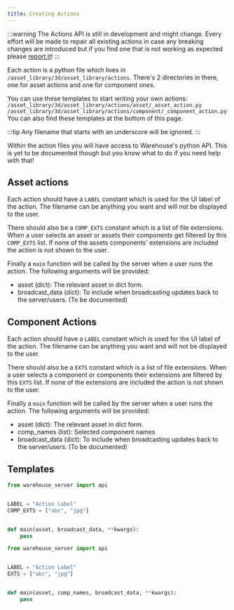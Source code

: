 ```yaml
---
title: Creating Actions
---
```


:::warning
The Actions API is still in development and might change. Every effort will be made to repair all existing actions in case any breaking changes are introduced but if you find one that is not working as expected please [report it](../feedback.md)!
:::

Each action is a python file which lives in `/asset_library/3d/asset_library/actions`. There's 2 directories in there, one for asset actions and one for component ones.

You can use these templates to start writing your own actions:<br/>
`/asset_library/3d/asset_library/actions/asset/_asset_action.py`<br/>
`/asset_library/3d/asset_library/actions/component/_component_action.py`<br/>
You can also find these templates at the bottom of this page.

:::tip
Any filename that starts with an underscore will be ignored.
:::

Within the action files you will have access to Warehouse's python API. This is yet to be documented though but you know what to do if you need help with that!

## Asset actions
Each action should have a `LABEL` constant which is used for the UI label of the action. The filename can be anything you want and will not be displayed to the user.

There should also be a `COMP_EXTS` constant which is a list of file extensions. When a user selects an asset or assets their components get filtered by this `COMP_EXTS` list. If none of the assets components' extensions are included the action is not shown to the user.

Finally a `main` function will be called by the server when a user runs the action. The following arguments will be provided:<br/>
- asset (dict): The relevant asset in dict form.
- broadcast_data (dict): To include when broadcasting updates back to the server/users. (To be documented)

## Component Actions
Each action should have a `LABEL` constant which is used for the UI label of the action. The filename can be anything you want and will not be displayed to the user.

There should also be a `EXTS` constant which is a list of file extensions. When a user selects a component or components their extensions are filtered by this `EXTS` list. If none of the extensions are included the action is not shown to the user.

Finally a `main` function will be called by the server when a user runs the action. The following arguments will be provided:<br/>
- asset (dict): The relevant asset in dict form.
- comp_names (list): Selected component names
- broadcast_data (dict): To include when broadcasting updates back to the server/users. (To be documented)

## Templates

```py title="/asset_library/3d/asset_library/actions/asset/_asset_action.py" showLineNumbers
from warehouse_server import api


LABEL = "Action Label"
COMP_EXTS = ["abc", "jpg"]


def main(asset, broadcast_data, **kwargs):
    pass
```

```python title="/asset_library/3d/asset_library/actions/component/_component_action.py" showLineNumbers
from warehouse_server import api


LABEL = "Action Label"
EXTS = ["abc", "jpg"]


def main(asset, comp_names, broadcast_data, **kwargs):
    pass
```
